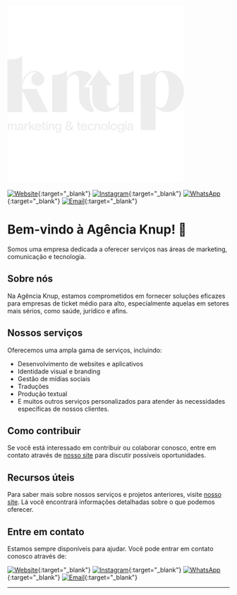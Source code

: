 <img src="Logotipo-(branco).png" alt="Agência Knup" width="400" height="400">

[![Website](https://img.shields.io/badge/Website-Agência%20Knup-blue)](https://www.agenciaknup.com.br/){:target="_blank"}
[![Instagram](https://img.shields.io/badge/Instagram-Agência%20Knup-orange)](https://www.instagram.com/agenciaknup/){:target="_blank"}
[![WhatsApp](https://img.shields.io/badge/WhatsApp-Agência%20Knup-brightgreen)](https://wa.me/message/UD47HU6U7N3LF1){:target="_blank"}
[![Email](https://img.shields.io/badge/Email-Contato%20via%20Email-yellow)](mailto:contato@agenciaknup.com.br){:target="_blank"}

# Bem-vindo à Agência Knup! 👋

Somos uma empresa dedicada a oferecer serviços nas áreas de marketing, comunicação e tecnologia.

## Sobre nós

Na Agência Knup, estamos comprometidos em fornecer soluções eficazes para empresas de ticket médio para alto, especialmente aquelas em setores mais sérios, como saúde, jurídico e afins.

## Nossos serviços

Oferecemos uma ampla gama de serviços, incluindo:

- Desenvolvimento de websites e aplicativos
- Identidade visual e branding
- Gestão de mídias sociais
- Traduções
- Produção textual
- E muitos outros serviços personalizados para atender às necessidades específicas de nossos clientes.

## Como contribuir

Se você está interessado em contribuir ou colaborar conosco, entre em contato através de [nosso site](https://www.agenciaknup.com.br/) para discutir possíveis oportunidades.

## Recursos úteis

Para saber mais sobre nossos serviços e projetos anteriores, visite [nosso site](https://www.agenciaknup.com.br/). Lá você encontrará informações detalhadas sobre o que podemos oferecer.

## Entre em contato

Estamos sempre disponíveis para ajudar. Você pode entrar em contato conosco através de:

[![Website](https://img.shields.io/badge/Website-Agência%20Knup-blue)](https://www.agenciaknup.com.br/){:target="_blank"}
[![Instagram](https://img.shields.io/badge/Instagram-Agência%20Knup-orange)](https://www.instagram.com/agenciaknup/){:target="_blank"}
[![WhatsApp](https://img.shields.io/badge/WhatsApp-Agência%20Knup-brightgreen)](https://wa.me/message/UD47HU6U7N3LF1){:target="_blank"}
[![Email](https://img.shields.io/badge/Email-Contato%20via%20Email-yellow)](mailto:contato@agenciaknup.com.br){:target="_blank"}

---
